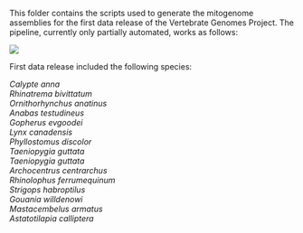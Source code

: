 This folder contains the scripts used to generate the mitogenome assemblies for the first data release of the Vertebrate Genomes Project. The pipeline, currently only partially automated, works as follows:

<img src="https://github.com/GiulioF1/mitoVGP/blob/master/1st_data_release/pipeline.png" />

First data release included the following species:

<i>
Calypte anna <br/>
Rhinatrema bivittatum <br/>
Ornithorhynchus anatinus <br/>
Anabas testudineus <br/>
Gopherus evgoodei <br/>
Lynx canadensis <br/>
Phyllostomus discolor <br/>
Taeniopygia guttata <br/>
Taeniopygia guttata <br/>
Archocentrus centrarchus <br/>
Rhinolophus ferrumequinum <br/>
Strigops habroptilus <br/>
Gouania willdenowi <br/>
Mastacembelus armatus <br/>
Astatotilapia calliptera
</i>
